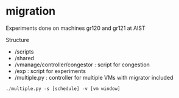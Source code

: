 migration
=========
Experiments done on machines gr120 and gr121 at AIST

Structure
- /scripts
- /shared
- /vmanage/controller/congestor   : script for congestion
- /exp         : script for experiments
- /multiple.py : controller for multiple VMs with migrator included
```python
./multiple.py -s [schedule] -v [vm window]
```
